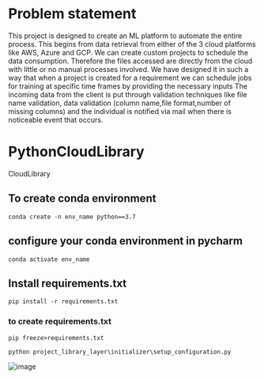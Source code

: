 # Problem statement
This project is designed to create an ML platform to automate the entire process. This begins
from data retrieval from either of the 3 cloud platforms like AWS, Azure and GCP.
We can create custom projects to schedule the data consumption. Therefore the files
accessed are directly from the cloud with
little or no manual processes involved. We have designed it in such a way that when a project
is created for a requirement we can schedule jobs for training
at specific time frames by providing the necessary inputs The incoming data from the client is
put through validation techniques like file name validation,
data validation (column name,file format,number of missing columns) and the individual is
notified via mail when there is noticeable event that occurs.


# PythonCloudLibrary
CloudLibrary


## To create conda environment

```
conda create -n env_name python==3.7
```


## configure your conda environment in pycharm

```buildoutcfg
conda activate env_name
```


## Install requirements.txt
```buildoutcfg
pip install -r requirements.txt
```


### to create requirements.txt
```buildoutcfg
pip freeze>requirements.txt
```

```
python project_library_layer\initializer\setup_configuration.py
```
![image](https://user-images.githubusercontent.com/52704446/148636634-f0bd537b-b86d-4db3-99c7-736bb8c4ce2e.png)
